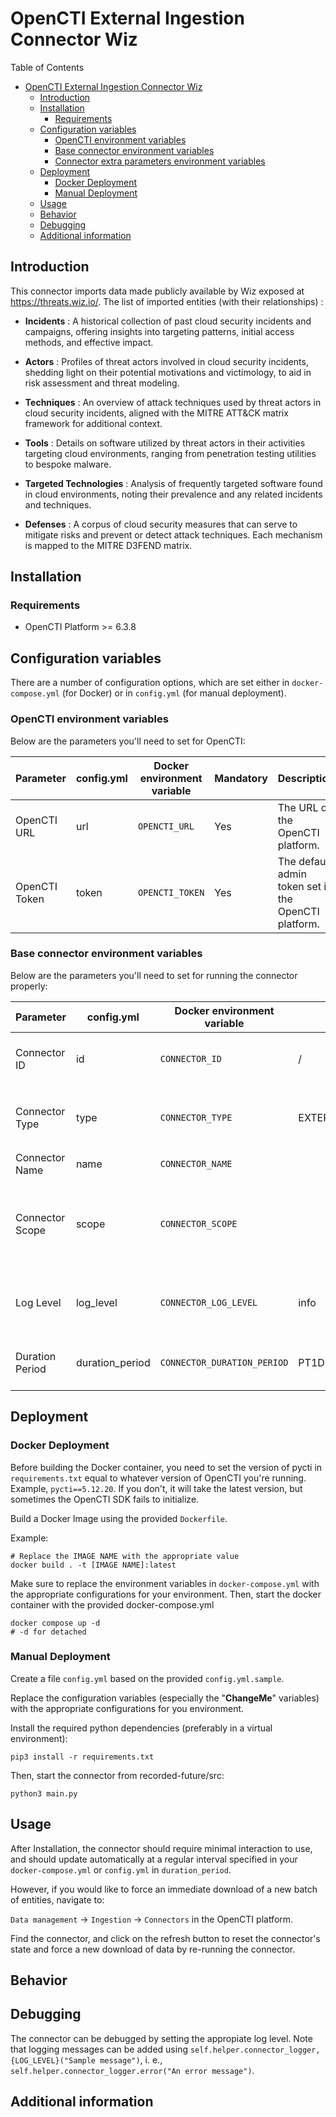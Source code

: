# OpenCTI External Ingestion Connector Wiz

Table of Contents

- [OpenCTI External Ingestion Connector Wiz](#opencti-external-ingestion-connector-wiz)
  - [Introduction](#introduction)
  - [Installation](#installation)
    - [Requirements](#requirements)
  - [Configuration variables](#configuration-variables)
    - [OpenCTI environment variables](#opencti-environment-variables)
    - [Base connector environment variables](#base-connector-environment-variables)
    - [Connector extra parameters environment variables](#connector-extra-parameters-environment-variables)
  - [Deployment](#deployment)
    - [Docker Deployment](#docker-deployment)
    - [Manual Deployment](#manual-deployment)
  - [Usage](#usage)
  - [Behavior](#behavior)
  - [Debugging](#debugging)
  - [Additional information](#additional-information)

## Introduction

This connector imports data made publicly available by Wiz exposed at https://threats.wiz.io/.
The list of imported entities (with their relationships) :

- **Incidents** : A historical collection of past cloud security incidents and campaigns, offering insights into targeting patterns, initial access methods, and effective impact.

- **Actors** : Profiles of threat actors involved in cloud security incidents, shedding light on their potential motivations and victimology, to aid in risk assessment and threat modeling.

- **Techniques** : An overview of attack techniques used by threat actors in cloud security incidents, aligned with the MITRE ATT&CK matrix framework for additional context.

- **Tools** : Details on software utilized by threat actors in their activities targeting cloud environments, ranging from penetration testing utilities to bespoke malware.

- **Targeted Technologies** : Analysis of frequently targeted software found in cloud environments, noting their prevalence and any related incidents and techniques.

- **Defenses** : A corpus of cloud security measures that can serve to mitigate risks and prevent or detect attack techniques. Each mechanism is mapped to the MITRE D3FEND matrix.



## Installation

### Requirements

- OpenCTI Platform >= 6.3.8

## Configuration variables

There are a number of configuration options, which are set either in `docker-compose.yml` (for Docker) or
in `config.yml` (for manual deployment).

### OpenCTI environment variables

Below are the parameters you'll need to set for OpenCTI:

| Parameter     | config.yml | Docker environment variable | Mandatory | Description                                          |
|---------------|------------|-----------------------------|-----------|------------------------------------------------------|
| OpenCTI URL   | url        | `OPENCTI_URL`               | Yes       | The URL of the OpenCTI platform.                     |
| OpenCTI Token | token      | `OPENCTI_TOKEN`             | Yes       | The default admin token set in the OpenCTI platform. |

### Base connector environment variables

Below are the parameters you'll need to set for running the connector properly:

| Parameter       | config.yml      | Docker environment variable | Default         | Mandatory | Description                                                                              |
|-----------------|-----------------|-----------------------------|-----------------|-----------|------------------------------------------------------------------------------------------|
| Connector ID    | id              | `CONNECTOR_ID`              | /               | Yes       | A unique `UUIDv4` identifier for this connector instance.                                |
| Connector Type  | type            | `CONNECTOR_TYPE`            | EXTERNAL_IMPORT | Yes       | Should always be set to `EXTERNAL_IMPORT` for this connector.                            |
| Connector Name  | name            | `CONNECTOR_NAME`            |                 | Yes       | Name of the connector.                                                                   |
| Connector Scope | scope           | `CONNECTOR_SCOPE`           |                 | Yes       | The scope or type of data the connector is importing, either a MIME type or Stix Object. |
| Log Level       | log_level       | `CONNECTOR_LOG_LEVEL`       | info            | Yes       | Determines the verbosity of the logs. Options are `debug`, `info`, `warn`, or `error`.   |
| Duration Period | duration_period | `CONNECTOR_DURATION_PERIOD` | PT1D            | No        | Determines how often the connector should run.                                           |

## Deployment

### Docker Deployment

Before building the Docker container, you need to set the version of pycti in `requirements.txt` equal to whatever
version of OpenCTI you're running. Example, `pycti==5.12.20`. If you don't, it will take the latest version, but
sometimes the OpenCTI SDK fails to initialize.

Build a Docker Image using the provided `Dockerfile`.

Example:

```shell
# Replace the IMAGE NAME with the appropriate value
docker build . -t [IMAGE NAME]:latest
```

Make sure to replace the environment variables in `docker-compose.yml` with the appropriate configurations for your
environment. Then, start the docker container with the provided docker-compose.yml

```shell
docker compose up -d
# -d for detached
```

### Manual Deployment

Create a file `config.yml` based on the provided `config.yml.sample`.

Replace the configuration variables (especially the "**ChangeMe**" variables) with the appropriate configurations for
you environment.

Install the required python dependencies (preferably in a virtual environment):

```shell
pip3 install -r requirements.txt
```

Then, start the connector from recorded-future/src:

```shell
python3 main.py
```

## Usage

After Installation, the connector should require minimal interaction to use, and should update automatically at a regular interval specified in your `docker-compose.yml` or `config.yml` in `duration_period`.

However, if you would like to force an immediate download of a new batch of entities, navigate to:

`Data management` -> `Ingestion` -> `Connectors` in the OpenCTI platform.

Find the connector, and click on the refresh button to reset the connector's state and force a new
download of data by re-running the connector.

## Behavior

<!--
Describe how the connector functions:
* What data is ingested, updated, or modified
* Important considerations for users when utilizing this connector
* Additional relevant details
-->


## Debugging

The connector can be debugged by setting the appropiate log level.
Note that logging messages can be added using `self.helper.connector_logger,{LOG_LEVEL}("Sample message")`, i.
e., `self.helper.connector_logger.error("An error message")`.

<!-- Any additional information to help future users debug and report detailed issues concerning this connector -->

## Additional information

<!--
Any additional information about this connector
* What information is ingested/updated/changed
* What should the user take into account when using this connector
* ...
-->
